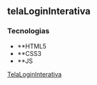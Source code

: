 ## telaLoginInterativa

### Tecnologias

* **HTML5
* **CSS3
* **JS

[TelaLoginInterativa](telaLoginInterativa.github.io)
